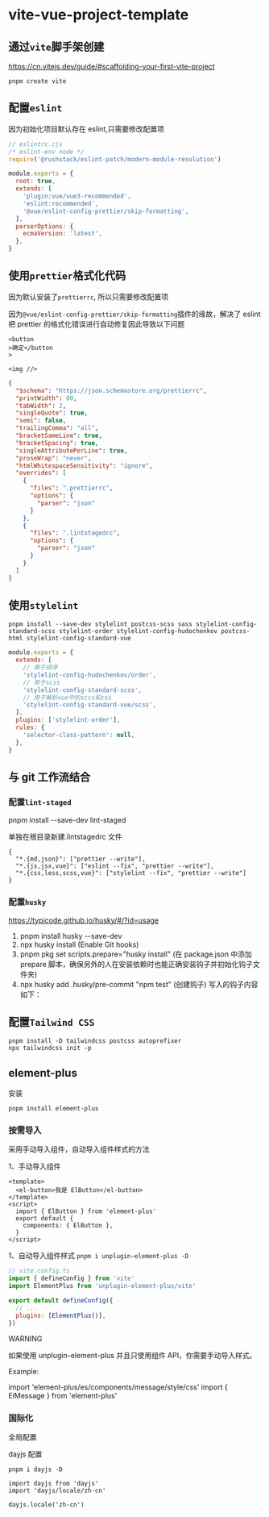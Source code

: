 # vite-vue-project-template

## 通过`vite`脚手架创建

https://cn.vitejs.dev/guide/#scaffolding-your-first-vite-project

`pnpm create vite`

## 配置`eslint`

因为初始化项目默认存在 eslint,只需要修改配置项

```javascript
// eslintrc.cjs
/* eslint-env node */
require('@rushstack/eslint-patch/modern-module-resolution')

module.exports = {
  root: true,
  extends: [
    'plugin:vue/vue3-recommended',
    'eslint:recommended',
    '@vue/eslint-config-prettier/skip-formatting',
  ],
  parserOptions: {
    ecmaVersion: 'latest',
  },
}
```

## 使用`prettier`格式化代码

因为默认安装了`prettierrc`, 所以只需要修改配置项

因为`@vue/eslint-config-prettier/skip-formatting`插件的缘故，解决了 eslint 把 prettier 的格式化错误进行自动修复因此导致以下问题

```
<button
>确定</button
>

<img //>
```

```json
{
  "$schema": "https://json.schemastore.org/prettierrc",
  "printWidth": 80,
  "tabWidth": 2,
  "singleQuote": true,
  "semi": false,
  "trailingComma": "all",
  "bracketSameLine": true,
  "bracketSpacing": true,
  "singleAttributePerLine": true,
  "proseWrap": "never",
  "htmlWhitespaceSensitivity": "ignore",
  "overrides": [
    {
      "files": ".prettierrc",
      "options": {
        "parser": "json"
      }
    },
    {
      "files": ".lintstagedrc",
      "options": {
        "parser": "json"
      }
    }
  ]
}
```

## 使用`stylelint`

`pnpm install --save-dev stylelint postcss-scss sass stylelint-config-standard-scss stylelint-order stylelint-config-hudochenkov postcss-html stylelint-config-standard-vue`

```javascript
module.exports = {
  extends: [
    // 用于排序
    'stylelint-config-hudochenkov/order',
    // 用于scss
    'stylelint-config-standard-scss',
    // 用于解析vue中的scss和css
    'stylelint-config-standard-vue/scss',
  ],
  plugins: ['stylelint-order'],
  rules: {
    'selector-class-pattern': null,
  },
}
```

## 与 git 工作流结合

### 配置`lint-staged`

pnpm install --save-dev lint-staged

单独在根目录新建.lintstagedrc 文件

```
{
  "*.{md,json}": ["prettier --write"],
  "*.{js,jsx,vue}": ["eslint --fix", "prettier --write"],
  "*.{css,less,scss,vue}": ["stylelint --fix", "prettier --write"]
}
```

### 配置`husky`

https://typicode.github.io/husky/#/?id=usage

1. pnpm install husky --save-dev
2. npx husky install (Enable Git hooks)
3. pnpm pkg set scripts.prepare="husky install" (在 package.json 中添加 prepare 脚本，确保另外的人在安装依赖时也能正确安装钩子并初始化钩子文件夹)
4. npx husky add .husky/pre-commit "npm test" (创建钩子) 写入的钩子内容如下：

## 配置`Tailwind CSS`

```
pnpm install -D tailwindcss postcss autoprefixer
npx tailwindcss init -p
```

## element-plus

安装

`pnpm install element-plus`

### 按需导入

采用手动导入组件，自动导入组件样式的方法

1、手动导入组件

```vue
<template>
  <el-button>我是 ElButton</el-button>
</template>
<script>
  import { ElButton } from 'element-plus'
  export default {
    components: { ElButton },
  }
</script>
```

1、自动导入组件样式 `pnpm i unplugin-element-plus -D`

```javascript
// vite.config.ts
import { defineConfig } from 'vite'
import ElementPlus from 'unplugin-element-plus/vite'

export default defineConfig({
  // ...
  plugins: [ElementPlus()],
})
```

WARNING

如果使用 unplugin-element-plus 并且只使用组件 API，你需要手动导入样式。

Example:

import 'element-plus/es/components/message/style/css' import { ElMessage } from 'element-plus'

### 国际化

全局配置 <template> <el-config-provider :locale="locale"> <app /> </el-config-provider> </template>

<script>
  import { defineComponent } from 'vue'
  import { ElConfigProvider } from 'element-plus'

  import zhCn from 'element-plus/dist/locale/zh-cn.mjs'

  export default defineComponent({
    components: {
      ElConfigProvider,
    },
    setup() {
      return {
        locale: zhCn,
      }
    },
  })
</script>

dayjs 配置

`pnpm i dayjs -D`

```
import dayjs from 'dayjs'
import 'dayjs/locale/zh-cn'

dayjs.locale('zh-cn')

```

